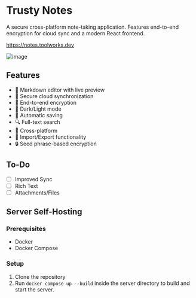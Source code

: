 # Trusty Notes

A secure cross-platform note-taking application. Features end-to-end encryption for cloud sync and a modern React frontend.

https://notes.toolworks.dev

![image](https://github.com/user-attachments/assets/cc6c2dca-e71f-42d9-ae78-4a5abfae5d3e)


## Features

- 📝 Markdown editor with live preview
- 🔄 Secure cloud synchronization
- 🔐 End-to-end encryption
- 🌙 Dark/Light mode
- 💾 Automatic saving
- 🔍 Full-text search
- 📱 Cross-platform
- 💾 Import/Export functionality
- 🔒 Seed phrase-based encryption

## To-Do
- [ ] Improved Sync
- [ ] Rich Text
- [ ] Attachments/Files

## Server Self-Hosting

### Prerequisites
- Docker
- Docker Compose

### Setup
1. Clone the repository
2. Run `docker compose up --build` inside the server directory to build and start the server.


